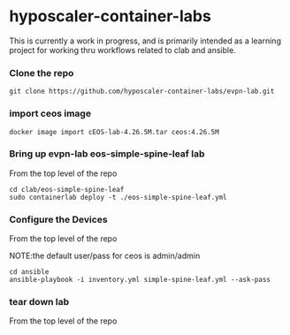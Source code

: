 # hyposcaler-container-labs

This is currently a work in progress, and is primarily intended as a learning project for working thru workflows related to clab and ansible.

### Clone the repo

```
git clone https://github.com/hyposcaler-container-labs/evpn-lab.git
```

### import ceos image

```
docker image import cEOS-lab-4.26.5M.tar ceos:4.26.5M
```


### Bring up evpn-lab eos-simple-spine-leaf lab

From the top level of the repo

```
cd clab/eos-simple-spine-leaf
sudo containerlab deploy -t ./eos-simple-spine-leaf.yml
```

### Configure the Devices

From the top level of the repo

NOTE:the default user/pass for ceos is admin/admin

```
cd ansible
ansible-playbook -i inventory.yml simple-spine-leaf.yml --ask-pass
```

### tear down lab

From the top level of the repo
